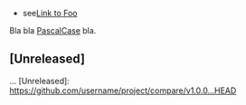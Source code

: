 - see[Link to Foo][master-LinkToFoo]

[master-LinkToFoo]: http://foo.com

Bla bla [PascalCase][] bla.

[PascalCase]: ./PascalCase.md

## [Unreleased]
…
[Unreleased]: https://github.com/username/project/compare/v1.0.0...HEAD

[darktable]: https://www.darktable.org/
[js;dr]: https://indieweb.org/js;dr
[LinuxFest Northwest]: https://www.linuxfestnorthwest.org/
[OpenStreetMap]: https://www.openstreetmap.org/about
[SeaGL]: https://seagl.org/
[uBlock Origin]: https://github.com/gorhill/uBlock

